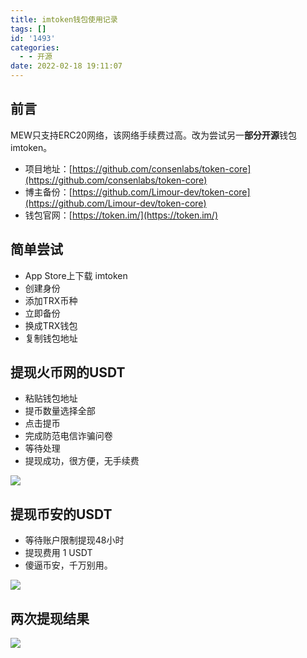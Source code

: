```yaml
---
title: imtoken钱包使用记录
tags: []
id: '1493'
categories:
  - - 开源
date: 2022-02-18 19:11:07
---
```


## 前言

MEW只支持ERC20网络，该网络手续费过高。改为尝试另一**部分开源**钱包imtoken。

*   项目地址：[https://github.com/consenlabs/token-core](https://github.com/consenlabs/token-core)
*   博主备份：[https://github.com/Limour-dev/token-core](https://github.com/Limour-dev/token-core)
*   钱包官网：[https://token.im/](https://token.im/)

## 简单尝试

*   App Store上下载 imtoken
*   创建身份
*   添加TRX币种
*   立即备份
*   换成TRX钱包
*   复制钱包地址

## 提现火币网的USDT

*   粘贴钱包地址
*   提币数量选择全部
*   点击提币
*   完成防范电信诈骗问卷
*   等待处理
*   提现成功，很方便，无手续费

![](https://img-cdn.limour.top/blog/adc193bca8b2bbb593ba5d846ab3d43.jpg)

## 提现币安的USDT

*   等待账户限制提现48小时
*   提现费用 1 USDT
*   傻逼币安，千万别用。

![](https://img-cdn.limour.top/blog/4f0140436c51bb7fd1afe6c66ac7fcb.jpg)

## 两次提现结果

![](https://img-cdn.limour.top/blog/8a63e47b484578cc29830a3a7aa7acc.jpg)